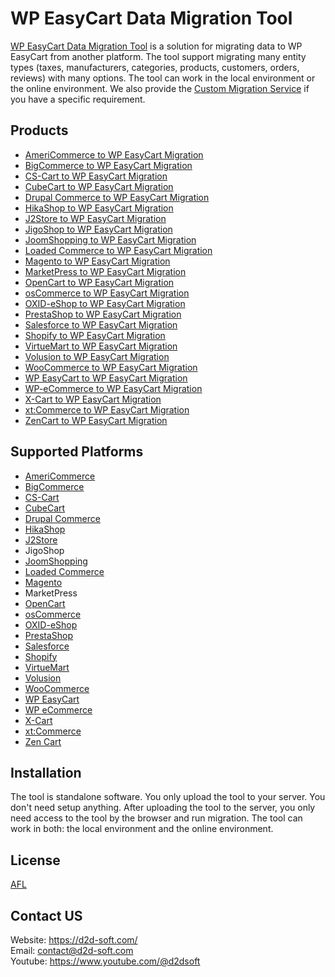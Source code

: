 # WP EasyCart Data Migration Tool
[WP EasyCart Data Migration Tool](https://d2d-soft.com/42-wpeasycart-migration) is a solution for migrating data to WP EasyCart from another platform. The tool support migrating many entity types (taxes, manufacturers, categories, products, customers, orders, reviews) with many options. The tool can work in the local environment or the online environment. We also provide the [Custom Migration Service](https://d2d-soft.com/migration-services/296-data-migration-customization.html) if you have a specific requirement. 

## Products
- [AmeriCommerce to WP EasyCart Migration](https://d2d-soft.com/wpeasycart-migration/784-7261-americommerce-to-wp-easycart-migration-tool.html#/72-entities-1000)
- [BigCommerce to WP EasyCart Migration](https://d2d-soft.com/wpeasycart-migration/686-6407-bigcommerce-to-wpeasycart-migration-tool.html#/72-entities-1000)
- [CS-Cart to WP EasyCart Migration](https://d2d-soft.com/wpeasycart-migration/687-6418-cs-cart-to-wpeasycart-migration-tool.html#/72-entities-1000)
- [CubeCart to WP EasyCart Migration](https://d2d-soft.com/wpeasycart-migration/688-6429-cubecart-to-wpeasycart-migration-tool.html#/72-entities-1000)
- [Drupal Commerce to WP EasyCart Migration](https://d2d-soft.com/wpeasycart-migration/689-drupal-commerce-to-wpeasycart-migration-service.html)
- [HikaShop to WP EasyCart Migration](https://d2d-soft.com/zencart-migration/467-1932-hikashop-to-zencart-migration-tool.html#/72-entities-1000)
- [J2Store to WP EasyCart Migration](https://d2d-soft.com/wpeasycart-migration/691-6451-j2store-to-wpeasycart-migration-tool.html#/72-entities-1000)
- [JigoShop to WP EasyCart Migration](https://d2d-soft.com/wpeasycart-migration/692-6462-jigoshop-to-wpeasycart-migration-tool.html#/72-entities-1000)
- [JoomShopping to WP EasyCart Migration](https://d2d-soft.com/wpeasycart-migration/693-6473-joomshopping-to-wpeasycart-migration-tool.html#/72-entities-1000)
- [Loaded Commerce to WP EasyCart Migration](https://d2d-soft.com/wpeasycart-migration/694-6484-loaded-to-wpeasycart-migration-tool.html#/72-entities-1000)
- [Magento to WP EasyCart Migration](https://d2d-soft.com/wpeasycart-migration/695-6495-magento-to-wpeasycart-migration-tool.html#/72-entities-1000)
- [MarketPress to WP EasyCart Migration](https://d2d-soft.com/wpeasycart-migration/696-6506-marketpress-to-wpeasycart-migration-tool.html#/72-entities-1000)
- [OpenCart to WP EasyCart Migration](https://d2d-soft.com/wpeasycart-migration/697-6517-opencart-to-wpeasycart-migration-tool.html#/72-entities-1000)
- [osCommerce to WP EasyCart Migration](https://d2d-soft.com/wpeasycart-migration/698-6528-oscommerce-to-wpeasycart-migration-tool.html#/72-entities-1000)
- [OXID-eShop to WP EasyCart Migration](https://d2d-soft.com/wpeasycart-migration/699-6539-oxid-eshop-to-wpeasycart-migration-tool.html#/72-entities-1000)
- [PrestaShop to WP EasyCart Migration](https://d2d-soft.com/wpeasycart-migration/700-6550-prestashop-to-wpeasycart-migration-tool.html#/72-entities-1000)
- [Salesforce to WP EasyCart Migration](https://d2d-soft.com/wpeasycart-migration/732-6880-salesforce-to-wp-easycart-migration-tool.html#/72-entities-1000)
- [Shopify to WP EasyCart Migration](https://d2d-soft.com/wpeasycart-migration/701-6561-shopify-to-wpeasycart-migration-tool.html#/72-entities-1000)
- [VirtueMart to WP EasyCart Migration](https://d2d-soft.com/wpeasycart-migration/702-6572-virtuemart-to-wpeasycart-migration-tool.html#/72-entities-1000)
- [Volusion to WP EasyCart Migration](https://d2d-soft.com/wpeasycart-migration/703-6583-volusion-to-wpeasycart-migration-tool.html#/72-entities-1000)
- [WooCommerce to WP EasyCart Migration](https://d2d-soft.com/wpeasycart-migration/704-6594-woocommerce-to-wpeasycart-migration-tool.html#/72-entities-1000)
- [WP EasyCart to WP EasyCart Migration](https://d2d-soft.com/wpeasycart-migration/705-6605-wp-easycart-to-wpeasycart-migration-tool.html#/72-entities-1000)
- [WP-eCommerce to WP EasyCart Migration](https://d2d-soft.com/wpeasycart-migration/706-6616-wp-ecommerce-to-wpeasycart-migration-tool.html#/72-entities-1000)
- [X-Cart to WP EasyCart Migration](https://d2d-soft.com/wpeasycart-migration/707-6627-x-cart-to-wpeasycart-migration-tool.html#/72-entities-1000)
- [xt:Commerce to WP EasyCart Migration](https://d2d-soft.com/wpeasycart-migration/708-6638-xtcommerce-to-wpeasycart-migration-tool.html#/72-entities-1000)
- [ZenCart to WP EasyCart Migration](https://d2d-soft.com/wpeasycart-migration/709-6649-zencart-to-wpeasycart-migration-tool.html#/72-entities-1000)

## Supported Platforms
- [AmeriCommerce](https://www.americommerce.com/)
- [BigCommerce](https://www.bigcommerce.com/)
- [CS-Cart](https://www.cs-cart.com/)
- [CubeCart](https://www.cubecart.com/)
- [Drupal Commerce](https://drupalcommerce.org/)
- [HikaShop](https://www.hikashop.com/)
- [J2Store](https://www.j2store.org/)
- JigoShop
- [JoomShopping](https://extensions.joomla.org/extension/joomshopping/)
- [Loaded Commerce](https://loadedcommerce.com/)
- [Magento](https://magento.com/)
- MarketPress
- [OpenCart](https://www.opencart.com/)
- [osCommerce](https://www.oscommerce.com/)
- [OXID-eShop](https://www.oxid-esales.com)
- [PrestaShop](https://www.prestashop.com)
- [Salesforce](https://www.salesforce.com/)
- [Shopify](https://www.shopify.com/)
- [VirtueMart](https://virtuemart.net/)
- [Volusion](https://volusion.com/)
- [WooCommerce](https://woocommerce.com/)
- [WP EasyCart](https://www.wpeasycart.com/)
- [WP eCommerce](https://wpecommerce.org/)
- [X-Cart](https://www.x-cart.com/)
- [xt:Commerce](https://www.xt-commerce.com/)
- [Zen Cart](https://www.zen-cart.com/)

## Installation
The tool is standalone software. You only upload the tool to your server. You don't need setup anything. After uploading the tool to the server, you only need access to the tool by the browser and run migration. The tool can work in both: the local environment and the online environment.

## License

[AFL](https://d2d-soft.com/license/AFL.txt)

## Contact US
Website: https://d2d-soft.com/ \
Email: contact@d2d-soft.com \
Youtube: https://www.youtube.com/@d2dsoft 
